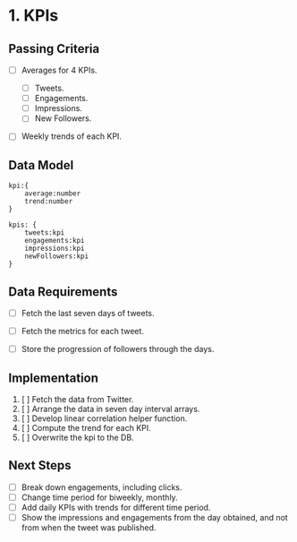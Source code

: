 # 1. KPIs

## Passing Criteria
- [ ] Averages for 4 KPIs.
    - [ ] Tweets.
    - [ ] Engagements.
    - [ ] Impressions.
    - [ ] New Followers.

- [ ] Weekly trends of each KPI. 


## Data Model

```
kpi:{
    average:number
    trend:number
}

kpis: {
    tweets:kpi
    engagements:kpi
    impressions:kpi
    newFollowers:kpi
}
```

## Data Requirements
- [ ] Fetch the last seven days of tweets.
- [ ] Fetch the metrics for each tweet.
- [ ] Store the progression of followers through the days.


## Implementation
1. [ ] Fetch the data from Twitter.
2. [ ] Arrange the data in seven day interval arrays.
3. [ ] Develop linear correlation helper function.
4. [ ] Compute the trend for each KPI.
5. [ ] Overwrite the kpi to the DB.


## Next Steps
* [ ] Break down engagements, including clicks.
* [ ] Change time period for biweekly, monthly.
* [ ] Add daily KPIs with trends for different time period.
* [ ] Show the impressions and engagements from the day obtained, and not from when the tweet was published. 
